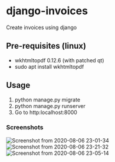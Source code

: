 # django-invoices
Create invoices using django

## Pre-requisites (linux)
* wkhtmltopdf 0.12.6 (with patched qt)
* sudo apt install wkhtmltopdf

## Usage
1) python manage.py migrate
2) python manage.py runserver 
3) Go to http:localhost:8000

### Screenshots
![Screenshot from 2020-08-06 23-01-34](https://user-images.githubusercontent.com/30196830/89564641-ee8ad480-d83a-11ea-85b1-5d872b05a0ac.png)
![Screenshot from 2020-08-06 23-21-32](https://user-images.githubusercontent.com/30196830/89565063-97393400-d83b-11ea-9309-662ce5070917.png)
![Screenshot from 2020-08-06 23-05-14](https://user-images.githubusercontent.com/30196830/89564715-0b270c80-d83b-11ea-813b-ec19a1fa6ce5.png)

